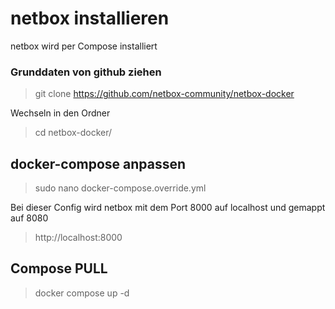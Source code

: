 # netbox installieren
netbox wird per Compose installiert

### Grunddaten von github ziehen
> git clone https://github.com/netbox-community/netbox-docker

Wechseln in den Ordner
> cd netbox-docker/

## docker-compose anpassen
> sudo nano docker-compose.override.yml

Bei dieser Config wird netbox mit dem Port 8000 auf localhost und gemappt auf 8080

> http://localhost:8000

## Compose PULL

> docker compose up -d 
